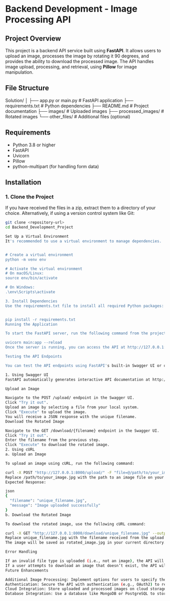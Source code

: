 # Backend Development - Image Processing API

## **Project Overview**
This project is a backend API service built using **FastAPI**. It allows users to upload an image, processes the image by rotating it 90 degrees, and provides the ability to download the processed image. The API handles image upload, processing, and retrieval, using **Pillow** for image manipulation.

## **File Structure**

Solution/
│
├── app.py or main.py                # FastAPI application
├── requirements.txt                 # Python dependencies
├── README.md                        # Project documentation
├── images/                          # Uploaded images
├── processed_images/                # Rotated images
└── other_files/                     # Additional files (optional)


## **Requirements**

- Python 3.8 or higher
- FastAPI
- Uvicorn
- Pillow
- python-multipart (for handling form data)

## **Installation**

### **1. Clone the Project**

If you have received the files in a zip, extract them to a directory of your choice. Alternatively, if using a version control system like Git:

```bash
git clone <repository-url>
cd Backend_Development_Project

Set Up a Virtual Environment
It's recommended to use a virtual environment to manage dependencies.


# Create a virtual environment
python -m venv env

# Activate the virtual environment
# On macOS/Linux:
source env/bin/activate

# On Windows:
.\env\Scripts\activate

3. Install Dependencies
Use the requirements.txt file to install all required Python packages:


pip install -r requirements.txt
Running the Application

To start the FastAPI server, run the following command from the project directory:

uvicorn main:app --reload
Once the server is running, you can access the API at http://127.0.0.1:8000.

Testing the API Endpoints

You can test the API endpoints using FastAPI's built-in Swagger UI or other tools like cURL or Postman.

1. Using Swagger UI
FastAPI automatically generates interactive API documentation at http://127.0.0.1:8000/docs.

Upload an Image

Navigate to the POST /upload/ endpoint in the Swagger UI.
Click "Try it out".
Upload an image by selecting a file from your local system.
Click "Execute" to upload the image.
You will receive a JSON response with the unique filename.
Download the Rotated Image

Navigate to the GET /download/{filename} endpoint in the Swagger UI.
Click "Try it out".
Enter the filename from the previous step.
Click "Execute" to download the rotated image.
2. Using cURL
a. Upload an Image

To upload an image using cURL, run the following command:

curl -X POST "http://127.0.0.1:8000/upload/" -F "file=@/path/to/your_image.jpg"
Replace /path/to/your_image.jpg with the path to an image file on your system.
Expected Response:

json
{
  "filename": "unique_filename.jpg",
  "message": "Image uploaded successfully"
}
b. Download the Rotated Image

To download the rotated image, use the following cURL command:

curl -X GET "http://127.0.0.1:8000/download/unique_filename.jpg" --output rotated_image.jpg
Replace unique_filename.jpg with the filename received from the upload response.
The image will be saved as rotated_image.jpg in your current directory.

Error Handling

If an invalid file type is uploaded (i.e., not an image), the API will return a 400 Bad Request error with a message indicating the issue.
If a user attempts to download an image that doesn’t exist, the API will return a 404 Not Found error.
Future Enhancements

Additional Image Processing: Implement options for users to specify the degree of rotation, resizing, or other image transformations.
Authentication: Secure the API with authentication (e.g., OAuth2) to restrict access.
Cloud Integration: Store uploaded and processed images on cloud storage (e.g., AWS S3) for scalability.
Database Integration: Use a database like MongoDB or PostgreSQL to store metadata about uploaded images.
